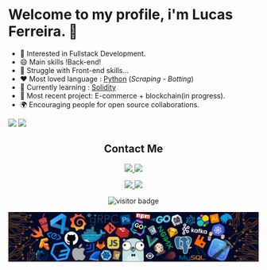 # Welcome to my profile, i'm Lucas Ferreira. 👋

<!-- [![](https://img.shields.io/badge/-Lucas%20Ferreira-black?style=round-square&labelColor=black&logo=linkedin&logoColor=blue&link=https://www.linkedin.com/in/lucas-ferreira-210629198/)](https://www.linkedin.com/in/lucas-ferreira-210629198/)
[![](https://img.shields.io/badge/-steam-black?style=round-square&labelColor=darkblue&logo=Steam&logoColor=white&link=https://steamcommunity.com/profiles/76561198047673262)](https://steamcommunity.com/profiles/76561198047673262) -->

* 🧐    Interested in Fullstack Development.
* 😄    Main skills !Back-end!
* 🤯    Struggle with Front-end skills...
* ❤️    Most loved language : [Python](http://python.org) (*Scraping - Botting*)
* 🌱 	Currently learning : [Solidity](https://docs.soliditylang.org/)
* 🚀	Most recent project: E-commerce + blockchain(in progress).
* 🌍    Encouraging people for open source collaborations.

<div>
    <img height="180em" src="https://github-readme-stats.vercel.app/api?username=knov1991&show_icons=true&theme=dark&include_all_commits=true&count_private=true"/>
    <img height="180em" src="https://github-readme-stats.vercel.app/api/top-langs/?username=knov1991&layout=compact&langs_count=7&theme=dark"/>
</div>

<div>
    <h2 align="center">Contact Me</h2>
    <p align="center">
        <!-- <a href="mailto:lucasf1991@hotmail.com">
            <img src="https://img.shields.io/badge/gmail-%23DD0031.svg?&style=round-square&logo=gmail&logoColor=white"/>
        </a> -->
        <a href="mailto:lucasf1991@hotmail.com?">
            <img src="https://img.shields.io/badge/-Email-%23DD0031.svg?&style=round-square&logo=gmail&logoColor=white"/>
        </a>
        <a href="https://www.linkedin.com/in/lucas-ferreira-210629198/">
            <img src="https://img.shields.io/badge/-Linkedin-blue?style=round-square&labelColor=white&logo=linkedin&logoColor=blue&link=https://www.linkedin.com/in/lucas-ferreira-210629198/"/>
        </a>
    </p>
</div>

<div>
    <p align="center">
        <a href="https://steamcommunity.com/profiles/76561198047673262">
            <img src="https://img.shields.io/badge/-Steam-gray?style=round-square&labelColor=white&logo=Steam&logoColor=black&link=https://steamcommunity.com/profiles/76561198047673262"/>
        </a>
        <a href="https://www.facebook.com/lucas.ferreira.501598">
            <img src="https://img.shields.io/badge/-Facebook-blue?style=round-square&labelColor=white&logo=facebook&logoColor=blue&link=https://www.facebook.com/lucas.ferreira.501598"/>
        </a>
    </p>
    <p  align="center">
        <img src="https://visitor-badge.laobi.icu/badge?page_id=knov1991.knov1991" alt="visitor badge"/>       
    </p>
</div>

![](https://github.com/knov1991/knov1991/blob/master/img/developer.png)
